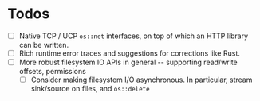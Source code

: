 # Todos

- [ ] Native TCP / UCP `os::net` interfaces, on top of which an HTTP library can be written.
- [ ] Rich runtime error traces and suggestions for corrections like Rust.
- [ ] More robust filesystem IO APIs in general -- supporting read/write offsets, permissions
    - [ ] Consider making filesystem I/O asynchronous. In particular, stream sink/source on files, and `os::delete`
